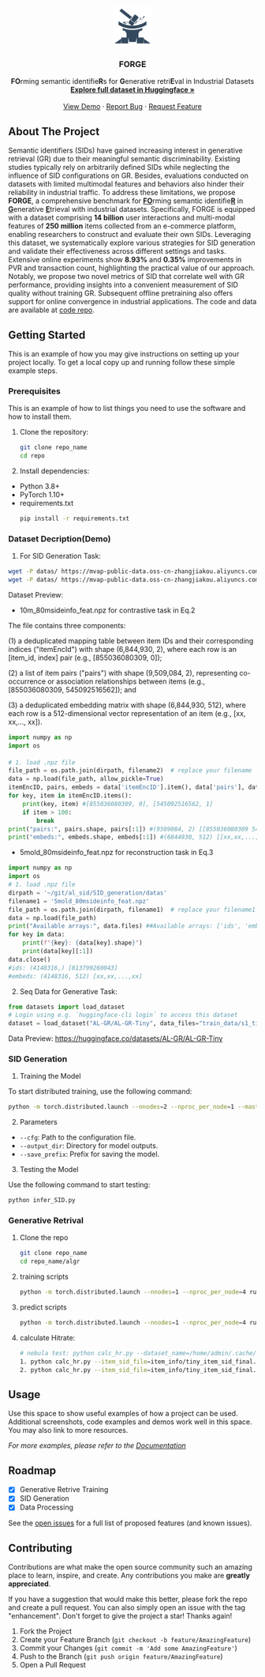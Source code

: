 <!-- Improved compatibility of back to top link: See: https://github.com/othneildrew/Best-README-Template/pull/73 -->
<a id="readme-top"></a>
<!--
*** Thanks for checking out the Best-README-Template. If you have a suggestion
*** that would make this better, please fork the repo and create a pull request
*** or simply open an issue with the tag "enhancement".
*** Don't forget to give the project a star!
*** Thanks again! Now go create something AMAZING! :D
-->



<!-- PROJECT SHIELDS -->
<!--
*** I'm using markdown "reference style" links for readability.
*** Reference links are enclosed in brackets [ ] instead of parentheses ( ).
*** See the bottom of this document for the declaration of the reference variables
*** for contributors-url, forks-url, etc. This is an optional, concise syntax you may use.
*** https://www.markdownguide.org/basic-syntax/#reference-style-links
-->


<!-- PROJECT LOGO -->
<br />
<div align="center">
  <a href="./">
    <img src="asset/Title.png" alt="Logo" width="80" height="80">
  </a>

<h3 align="center">FORGE</h3>

  <p align="center">
     <b>FO</b>rming semantic identifie<b>R</b>s for <b>G</b>enerative retri<b>E</b>val in Industrial Datasets
    <br />
    <a href="https://huggingface.co/datasets/AL-GR"><strong>Explore full dataset in Huggingface »</strong></a>
    <br />
    <br />
    <a href="">View Demo</a>
    &middot;
    <a href="">Report Bug</a>
    &middot;
    <a href="">Request Feature</a>
  </p>
</div>



<!-- ABOUT THE PROJECT -->
## About The Project

Semantic identifiers (SIDs) have gained increasing interest in generative retrieval (GR) due to their meaningful semantic discriminability. Existing studies typically rely on arbitrarily defined SIDs while neglecting the influence of SID configurations on GR. Besides, evaluations conducted on datasets with limited multimodal features and behaviors also hinder their reliability in industrial traffic. To address these limitations, we propose **FORGE**, a comprehensive benchmark for <u>**FO**</u>rming semantic identifie<u>**R**</u> in <u>**G**</u>enerative <u>**E**</u>trieval with industrial datasets. Specifically, FORGE is equipped with a dataset comprising **14 billion** user interactions and multi-modal features of **250 million** items collected from an e-commerce platform, enabling researchers to construct and evaluate their own SIDs.
Leveraging this dataset, we systematically explore various strategies for SID generation and validate their effectiveness across different settings and tasks. Extensive online experiments show **8.93\%** and **0.35\%** improvements in PVR and transaction count, highlighting the practical value of our approach. 
Notably, we propose two novel metrics of SID that correlate well with GR performance, providing insights into a convenient measurement of SID quality without training GR. Subsequent offline pretraining also offers support for online convergence in industrial applications. 
The code and data are available at [code repo]().

<!-- <p align="right">(<a href="#readme-top">back to top</a>)</p> -->



<!-- ### Built With

* [![Next][Next.js]][Next-url]
* [![React][React.js]][React-url]
* [![Vue][Vue.js]][Vue-url]
* [![Angular][Angular.io]][Angular-url]
* [![Svelte][Svelte.dev]][Svelte-url]
* [![Laravel][Laravel.com]][Laravel-url]
* [![Bootstrap][Bootstrap.com]][Bootstrap-url]
* [![JQuery][JQuery.com]][JQuery-url]

<p align="right">(<a href="#readme-top">back to top</a>)</p>
 -->



<!-- GETTING STARTED -->
## Getting Started

This is an example of how you may give instructions on setting up your project locally.
To get a local copy up and running follow these simple example steps.

### Prerequisites

This is an example of how to list things you need to use the software and how to install them.
1. Clone the repository:
   ```bash
   git clone repo_name
   cd repo
   ```
2. Install dependencies:
  * Python 3.8+
  * PyTorch 1.10+
  * requirements.txt
    ```sh
    pip install -r requirements.txt
    ```

<!-- ABOUT THE Dataset-->
### Dataset Decription(Demo)
1. For SID Generation Task:
```bash
wget -P datas/ https://mvap-public-data.oss-cn-zhangjiakou.aliyuncs.com/ICLR_2026_data/reconstruct_data_mask.npz
wget -P datas/ https://mvap-public-data.oss-cn-zhangjiakou.aliyuncs.com/ICLR_2026_data/contrastive_data_mask.npz
```

Dataset Preview:
* 10m_80msideinfo_feat.npz for contrastive task in Eq.2

The file contains three components: 

(1) a deduplicated mapping table between item IDs and their corresponding indices ("itemEncId") with shape (6,844,930, 2), where each row is an [item_id, index] pair (e.g., [855036080309, 0]); 

(2) a list of item pairs ("pairs") with shape (9,509,084, 2), representing co-occurrence or association relationships between items (e.g., [855036080309, 545092516562]); and 

(3) a deduplicated embedding matrix with shape (6,844,930, 512), where each row is a 512-dimensional vector representation of an item (e.g., [xx, xx,..., xx]). 
```python
import numpy as np
import os

# 1. load .npz file
file_path = os.path.join(dirpath, filename2)  # replace your filename
data = np.load(file_path, allow_pickle=True)
itemEncID, pairs, embeds = data['itemEncID'].item(), data['pairs'], data['embeds'].astype(np.float32)
for key, item in itemEncID.items():
    print(key, item) #[855036080309, 0], [545092516562, 1]
    if item > 100:
        break
print("pairs:", pairs.shape, pairs[:1]) #(9509084, 2) [[855036080309 545092516562]]
print("embeds:", embeds.shape, embeds[:1]) #(6844930, 512) [[xx,xx,...,xx]]
```


* 5mold_80msideinfo_feat.npz for reconstruction task in Eq.3
``` python
import numpy as np
import os
# 1. load .npz file
dirpath = '~/git/al_sid/SID_generation/datas'
filename1 = '5mold_80msideinfo_feat.npz'
file_path = os.path.join(dirpath, filename1)  # replace your filename1
data = np.load(file_path)
print("Available arrays:", data.files) ##Available arrays: ['ids', 'embeds']
for key in data:
    print(f"{key}: {data[key].shape}")
    print(data[key][:1])
data.close()
#ids: (4148316,) [813799260043]
#embeds: (4148316, 512) [xx,xx,...,xx]
```


2. Seq Data for Generative Task:
```python
from datasets import load_dataset
# Login using e.g. `huggingface-cli login` to access this dataset
dataset = load_dataset("AL-GR/AL-GR-Tiny", data_files="train_data/s1_tiny.csv", split="train")
```

Data Preview: https://huggingface.co/datasets/AL-GR/AL-GR-Tiny

### SID Generation
1. Training the Model

To start distributed training, use the following command:
```bash
python -m torch.distributed.launch --nnodes=2 --nproc_per_node=1 --master_port=27646 train.py --output_dir=/path/to/output --save_prefix=MODEL_NAME --cfg=configs/rqvae_i2v.yml
```

2. Parameters
- `--cfg`: Path to the configuration file.
- `--output_dir`: Directory for model outputs.
- `--save_prefix`: Prefix for saving the model.

3. Testing the Model

Use the following command to start testing:

```bash
python infer_SID.py
```

### Generative Retrival

1. Clone the repo
   ```sh
   git clone repo_name
   cd repo_name/algr
   ```
2. training scripts
    ```sh
    python -m torch.distributed.launch --nnodes=1 --nproc_per_node=4 runner.py --config=config/t5base_3layer_tiny.json
    ```
3. predict scripts
    ```sh
    python -m torch.distributed.launch --nnodes=1 --nproc_per_node=4 runner.py --config=config/generate_t5base_3layer_tiny.json
    ```
4. calculate Hitrate:
    ```sh
    # nebula test: python calc_hr.py --dataset_name=/home/admin/.cache/huggingface/modules/datasets_modules/datasets/AL-GR--AL-GR-Tiny/25dea07242891a2d --nebula
    1. python calc_hr.py --item_sid_file=item_info/tiny_item_sid_final.csv --generate_file=logs/generate_t5base_3layer_tiny/output.jsonl
    2. python calc_hr.py --item_sid_file=item_info/tiny_item_sid_final.csv --generate_file=logs/generate_qwen2.5_05b_3layer_tiny/output.jsonl --decoder_only
    ```


<!-- USAGE EXAMPLES -->
## Usage

Use this space to show useful examples of how a project can be used. Additional screenshots, code examples and demos work well in this space. You may also link to more resources.

_For more examples, please refer to the [Documentation]()_

<!-- <p align="right">(<a href="#readme-top">back to top</a>)</p> -->



<!-- ROADMAP -->
## Roadmap

- [x] Generative Retrive Training
- [x] SID Generation
- [x] Data Processing

See the [open issues]() for a full list of proposed features (and known issues).

<!-- <p align="right">(<a href="#readme-top">back to top</a>)</p> -->



<!-- CONTRIBUTING -->
## Contributing

Contributions are what make the open source community such an amazing place to learn, inspire, and create. Any contributions you make are **greatly appreciated**.

If you have a suggestion that would make this better, please fork the repo and create a pull request. You can also simply open an issue with the tag "enhancement".
Don't forget to give the project a star! Thanks again!

1. Fork the Project
2. Create your Feature Branch (`git checkout -b feature/AmazingFeature`)
3. Commit your Changes (`git commit -m 'Add some AmazingFeature'`)
4. Push to the Branch (`git push origin feature/AmazingFeature`)
5. Open a Pull Request
